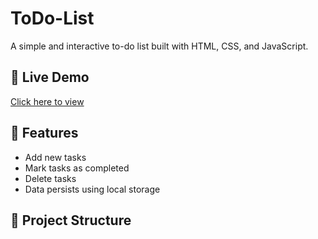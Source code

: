 # ToDo-List

A simple and interactive to-do list built with HTML, CSS, and JavaScript.

## 🚀 Live Demo
[Click here to view](https://yourusername.github.io/ToDo-List-V2/)

## 📝 Features
- Add new tasks
- Mark tasks as completed
- Delete tasks
- Data persists using local storage

## 📂 Project Structure
